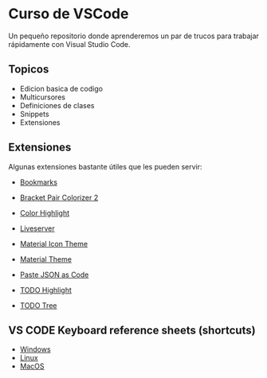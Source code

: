 # Curso de VSCode

Un pequeño repositorio donde aprenderemos un par de trucos para trabajar rápidamente con Visual Studio Code.

## Topicos
* Edicion basica de codigo
* Multicursores
* Definiciones de clases
* Snippets
* Extensiones

## Extensiones
Algunas extensiones bastante útiles que les pueden servir:

* [Bookmarks](https://marketplace.visualstudio.com/items?itemName=alefragnani.Bookmarks)

* [Bracket Pair Colorizer 2](https://marketplace.visualstudio.com/items?itemName=CoenraadS.bracket-pair-colorizer-2)

* [Color Highlight](https://marketplace.visualstudio.com/items?itemName=naumovs.color-highlight)

* [Liveserver](https://marketplace.visualstudio.com/items?itemName=ritwickdey.LiveServer)

* [Material Icon Theme](https://marketplace.visualstudio.com/items?itemName=PKief.material-icon-theme)

* [Material Theme](https://marketplace.visualstudio.com/items?itemName=Equinusocio.vsc-material-theme)

* [Paste JSON as Code](https://marketplace.visualstudio.com/items?itemName=quicktype.quicktype)

* [TODO Highlight](https://marketplace.visualstudio.com/items?itemName=wayou.vscode-todo-highlight)

* [TODO Tree](https://marketplace.visualstudio.com/items?itemName=Gruntfuggly.todo-tree)

## VS CODE Keyboard reference sheets (shortcuts)
* [Windows](https://code.visualstudio.com/shortcuts/keyboard-shortcuts-windows.pdf)
* [Linux](https://code.visualstudio.com/shortcuts/keyboard-shortcuts-linux.pdf)
* [MacOS](https://code.visualstudio.com/shortcuts/keyboard-shortcuts-macos.pdf)
